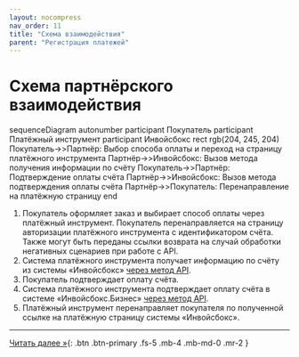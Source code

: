 ```yaml
---
layout: nocompress
nav_order: 11
title: "Схема взаимодействия"
parent: "Регистрация платежей"
---
```


# Схема партнёрского взаимодействия

<div class="mermaid">
sequenceDiagram
    autonumber
    participant Покупатель
    participant Платёжный инструмент
    participant Инвойсбокс
    rect rgb(204, 245, 204)
      Покупатель->>Партнёр: Выбор способа оплаты и переход на страницу платёжного инструмента
      Партнёр->>Инвойсбокс: Вызов метода получения информации по счёту
      Покупатель->>Партнёр: Подтверждение оплаты счёта
      Партнёр->>Инвойсбокс: Вызов метода подтверждения оплаты счёта
      Партнёр->>Покупатель: Перенаправление на платёжную страницу
    end
</div>

1. Покупатель оформляет заказ и выбирает способ оплаты через платёжный инструмент. Покупатель перенаправляется на страницу авторизации платёжного инструмента с идентификатором счёта. Также могут быть переданы ссылки возврата на случай обработки негативных сценариев при работе с API.
1. Система платёжного инструмента получает информацию по счёту из системы &laquo;Инвойсбокс&raquo; [через метод API](/docs/payment/get/).
1. Покупатель подтверждает оплату счёта.
1. Система платёжного инструмента подтверждает оплату счёта в системе &laquo;Инвойсбокс.Бизнес&raquo; [через метод API](/docs/payment/confirm_payment/).
1. Платёжный инструмент перенаправляет покупателя по полученной ссылке на платёжную страницу системы &laquo;Инвойсбокс&raquo;.

---

[Читать далее &raquo;](/docs/dictionary/){: .btn .btn-primary .fs-5 .mb-4 .mb-md-0 .mr-2 }

